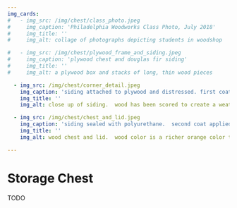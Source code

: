 ```yaml
---
img_cards: 
#   - img_src: /img/chest/class_photo.jpeg
#     img_caption: 'Philadelphia Woodworks Class Photo, July 2018'
#     img_title: ''
#     img_alt: collage of photographs depicting students in woodshop

#   - img_src: /img/chest/plywood_frame_and_siding.jpeg
#     img_caption: 'plywood chest and douglas fir siding'
#     img_title: ''
#     img_alt: a plywood box and stacks of long, thin wood pieces

  - img_src: /img/chest/corner_detail.jpeg
    img_caption: 'siding attached to plywood and distressed. first coat of polyurethane applied'
    img_title: ''
    img_alt: close up of siding.  wood has been scored to create a weathered effect.

  - img_src: /img/chest/chest_and_lid.jpeg
    img_caption: 'siding sealed with polyurethane.  second coat applied'
    img_title: ''
    img_alt: wood chest and lid.  wood color is a richer orange color than in previous photos due to additional polyurethane coat. 

---
```


# Storage Chest

TODO

